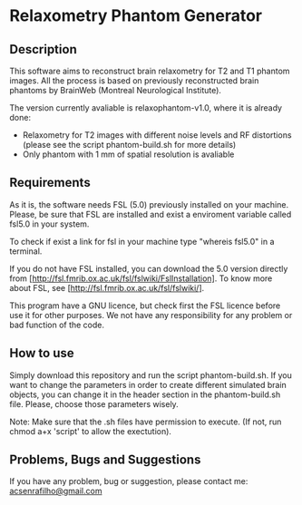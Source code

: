 # Relaxometry Phantom Generator

## Description

This software aims to reconstruct brain relaxometry for T2 and T1 phantom images. All the process is based on previously reconstructed brain phantoms by BrainWeb (Montreal Neurological Institute).

The version currently avaliable is relaxophantom-v1.0, where it is already done:

* Relaxometry for T2 images with different noise levels and RF distortions (please see the script phantom-build.sh for more details)
* Only phantom with 1 mm of spatial resolution is avaliable

## Requirements

As it is, the software needs FSL (5.0) previously installed on your machine. Please, be sure that FSL are installed and exist a enviroment variable called fsl5.0 in your system.

To check if exist a link for fsl in your machine type "whereis fsl5.0" in a terminal.

If you do not have FSL installed, you can download the 5.0 version directly from [http://fsl.fmrib.ox.ac.uk/fsl/fslwiki/FslInstallation]. 
To know more about FSL, see [http://fsl.fmrib.ox.ac.uk/fsl/fslwiki/].

This program have a GNU licence, but check first the FSL licence before use it for other purposes. We not have any responsibility for any problem or bad function of the code.

## How to use

Simply download this repository and run the script phantom-build.sh. If you want to change the parameters in order to create different simulated brain objects, you can change it in the header section in the phantom-build.sh file. Please, choose those parameters wisely.

Note: Make sure that the .sh files have permission to execute. (If not, run chmod a+x 'script' to allow the exectution).

## Problems, Bugs and Suggestions

If you have any problem, bug or suggestion, please contact me: acsenrafilho@gmail.com



